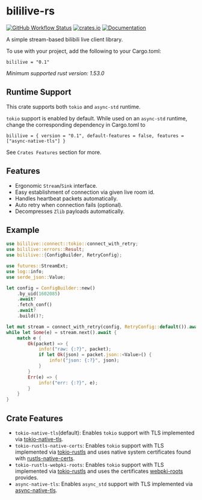 # bililive-rs

[![GitHub Workflow Status](https://img.shields.io/github/workflow/status/PhotonQuantum/bililive-rs/Test?style=flat-square)](https://github.com/PhotonQuantum/bililive-rs/actions/workflows/test.yml)
[![crates.io](https://img.shields.io/crates/v/bililive?style=flat-square)](https://crates.io/crates/bililive)
[![Documentation](https://img.shields.io/docsrs/bililive?style=flat-square)](https://docs.rs/bililive)

A simple stream-based bilibili live client library.

To use with your project, add the following to your Cargo.toml:

```
bililive = "0.1"
```

*Minimum supported rust version: 1.53.0*

## Runtime Support

This crate supports both `tokio` and `async-std` runtime.

`tokio` support is enabled by default. While used on an `async-std` runtime, change the corresponding dependency in Cargo.toml to

```
bililive = { version = "0.1", default-features = false, features = ["async-native-tls"] }
```

See `Crates Features` section for more.

## Features

- Ergonomic `Stream`/`Sink` interface.
- Easy establishment of connection via given live room id.
- Handles heartbeat packets automatically.
- Auto retry when connection fails (optional).
- Decompresses `Zlib` payloads automatically.

## Example

```rust
use bililive::connect::tokio::connect_with_retry;
use bililive::errors::Result;
use bililive::{ConfigBuilder, RetryConfig};

use futures::StreamExt;
use log::info;
use serde_json::Value;

let config = ConfigBuilder::new()
    .by_uid(1602085)
    .await?
    .fetch_conf()
    .await?
    .build()?;

let mut stream = connect_with_retry(config, RetryConfig::default()).await?;
while let Some(e) = stream.next().await {
    match e {
        Ok(packet) => {
            info!("raw: {:?}", packet);
            if let Ok(json) = packet.json::<Value>() {
                info!("json: {:?}", json);
            }
        }
        Err(e) => {
            info!("err: {:?}", e);
        }
    }
}
```

## Crate Features

- `tokio-native-tls`(default): Enables `tokio` support with TLS implemented
  via [tokio-native-tls](https://crates.io/crates/tokio-native-tls).
- `tokio-rustls-native-certs`: Enables `tokio` support with TLS implemented
  via [tokio-rustls](https://crates.io/crates/tokio-rustls) and uses native system certificates found
  with [rustls-native-certs](https://github.com/rustls/rustls-native-certs).
- `tokio-rustls-webpki-roots`: Enables `tokio` support with TLS implemented
  via [tokio-rustls](https://crates.io/crates/tokio-rustls) and uses the
  certificates [webpki-roots](https://github.com/rustls/webpki-roots) provides.
- `async-native-tls`: Enables `async_std` support with TLS implemented
  via [async-native-tls](https://crates.io/crates/async-native-tls).